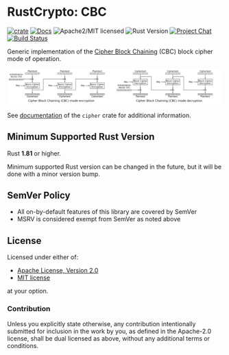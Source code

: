# RustCrypto: CBC

[![crate][crate-image]][crate-link]
[![Docs][docs-image]][docs-link]
![Apache2/MIT licensed][license-image]
![Rust Version][rustc-image]
[![Project Chat][chat-image]][chat-link]
[![Build Status][build-image]][build-link]

Generic implementation of the [Cipher Block Chaining][CBC] (CBC) block cipher
mode of operation.

<img src="https://raw.githubusercontent.com/RustCrypto/media/26acc39f/img/block-modes/cbc_enc.svg" width="50%"><img src="https://raw.githubusercontent.com/RustCrypto/media/26acc39f/img/block-modes/cbc_dec.svg" width="50%">

See [documentation][cipher-doc] of the `cipher` crate for additional information.

## Minimum Supported Rust Version

Rust **1.81** or higher.

Minimum supported Rust version can be changed in the future, but it will be
done with a minor version bump.

## SemVer Policy

- All on-by-default features of this library are covered by SemVer
- MSRV is considered exempt from SemVer as noted above

## License

Licensed under either of:

 * [Apache License, Version 2.0](http://www.apache.org/licenses/LICENSE-2.0)
 * [MIT license](http://opensource.org/licenses/MIT)

at your option.

### Contribution

Unless you explicitly state otherwise, any contribution intentionally submitted
for inclusion in the work by you, as defined in the Apache-2.0 license, shall be
dual licensed as above, without any additional terms or conditions.

[//]: # (badges)

[crate-image]: https://img.shields.io/crates/v/cbc.svg
[crate-link]: https://crates.io/crates/cbc
[docs-image]: https://docs.rs/cbc/badge.svg
[docs-link]: https://docs.rs/cbc/
[license-image]: https://img.shields.io/badge/license-Apache2.0/MIT-blue.svg
[rustc-image]: https://img.shields.io/badge/rustc-1.81+-blue.svg
[chat-image]: https://img.shields.io/badge/zulip-join_chat-blue.svg
[chat-link]: https://rustcrypto.zulipchat.com/#narrow/stream/308460-block-modes
[build-image]: https://github.com/RustCrypto/block-modes/workflows/cbc/badge.svg?branch=master&event=push
[build-link]: https://github.com/RustCrypto/block-modes/actions?query=workflow%3Acbc+branch%3Amaster

[//]: # (general links)

[CBC]: https://en.wikipedia.org/wiki/Block_cipher_mode_of_operation#CBC
[cipher-doc]: https://docs.rs/cipher/
